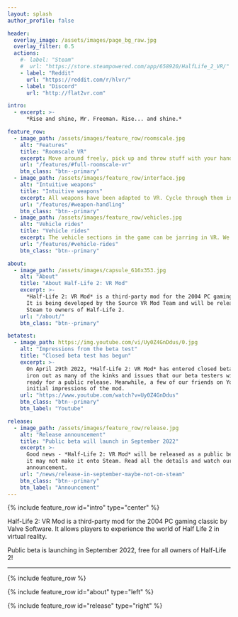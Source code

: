```yaml
---
layout: splash
author_profile: false

header:
  overlay_image: /assets/images/page_bg_raw.jpg
  overlay_filter: 0.5
  actions:
    #- label: "Steam"
    #  url: "https://store.steampowered.com/app/658920/HalfLife_2_VR/"
    - label: "Reddit"
      url: "https://reddit.com/r/hlvr/"
    - label: "Discord"
      url: "http://flat2vr.com"

intro:
  - excerpt: >-
      *Rise and shine, Mr. Freeman. Rise... and shine.*

feature_row:
  - image_path: /assets/images/feature_row/roomscale.jpg
    alt: "Features"
    title: "Roomscale VR"
    excerpt: Move around freely, pick up and throw stuff with your hands, *be* Gordon Freeman.
    url: "/features/#full-roomscale-vr"
    btn_class: "btn--primary"
  - image_path: /assets/images/feature_row/interface.jpg
    alt: "Intuitive weapons"
    title: "Intuitive weapons"
    excerpt: All weapons have been adapted to VR. Cycle through them in an intuitive Alyx-inspired weapon selection wheel.
    url: "/features/#weapon-handling"
    btn_class: "btn--primary"
  - image_path: /assets/images/feature_row/vehicles.jpg
    alt: "Vehicle rides"
    title: "Vehicle rides"
    excerpt: The vehicle sections in the game can be jarring in VR. We are doing our best to make them accessible to as many people as possible.
    url: "/features/#vehicle-rides"
    btn_class: "btn--primary"

about:
  - image_path: /assets/images/capsule_616x353.jpg
    alt: "About"
    title: "About Half-Life 2: VR Mod"
    excerpt: >-
      *Half-Life 2: VR Mod* is a third-party mod for the 2004 PC gaming classic by Valve Software.
      It is being developed by the Source VR Mod Team and will be released free of charge on
      Steam to owners of Half-Life 2.
    url: "/about/"
    btn_class: "btn--primary"

betatest:
  - image_path: https://img.youtube.com/vi/Uy0Z4GnDdus/0.jpg
    alt: "Impressions from the beta test"
    title: "Closed beta test has begun"
    excerpt: >-
      On April 29th 2022, *Half-Life 2: VR Mod* has entered closed beta-testing. We are now working hard to
      iron out as many of the kinks and issues that our beta testers will discover to get the game
      ready for a public release. Meanwhile, a few of our friends on Youtube have published their
      initial impressions of the mod.
    url: "https://www.youtube.com/watch?v=Uy0Z4GnDdus"
    btn_class: "btn--primary"
    btn_label: "Youtube"

release:
  - image_path: /assets/images/feature_row/release.jpg
    alt: "Release announcement"
    title: "Public beta will launch in September 2022"
    excerpt: >-
      Good news - *Half-Life 2: VR Mod* will be released as a public beta in September 2022! Unfortunately,
      it may not make it onto Steam. Read all the details and watch our launch trailer in the full
      announcement.
    url: "/news/release-in-september-maybe-not-on-steam"
    btn_class: "btn--primary"
    btn_label: "Announcement"
---
```


{% include feature_row id="intro" type="center" %}

Half-Life 2: VR Mod is a third-party mod for the 2004 PC gaming classic by Valve Software. It allows players to experience the world of Half Life 2 in virtual reality.

Public beta is launching in September 2022, free for all owners of Half-Life 2!

---

{% include feature_row %}

{% include feature_row id="about" type="left" %}

{% include feature_row id="release" type="right" %}
